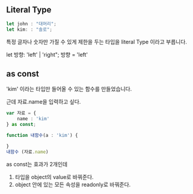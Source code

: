 ## Literal Type

```ts
let john : "대머리";
let kim: : "솔로";
```

특정 글자나 숫자만 가질 수 있게 제한을 두는 타입을 literal Type 이라고 부릅니다.

let 방향: 'left' | 'right";
방향 = 'left'

## as const 

'kim' 이라는 타입만 들어올 수 있는 함수를 만들었습니다.

근데 자료.name을 입력하고 싶다.

```ts
var 자료 = {
    name : 'kim'
} as const;

function 내함수(a : 'kim') {

}
내함수 (자료.name)

```

as const는 효과가 2개인데

1. 타입을 object의 value로 바꿔준다.
2. object 안에 있는 모든 속성을 readonly로 바꿔준다.